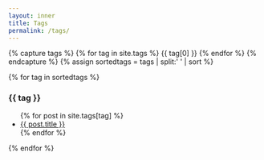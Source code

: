 ```yaml
---
layout: inner
title: Tags
permalink: /tags/
---
```


{% capture tags %}
{% for tag in site.tags %}
{{ tag[0] }}
{% endfor %}
{% endcapture %}
{% assign sortedtags = tags | split:' ' | sort %}

{% for tag in sortedtags %}
<h3 id="{{ tag }}">{{ tag }}</h3>
<ul>
    {% for post in site.tags[tag] %}
    <li><a href="{{ post.url }}">{{ post.title }}</a></li>
    {% endfor %}
</ul>
{% endfor %}